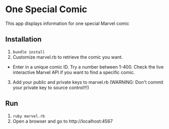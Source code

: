 # One Special Comic
This app displays information for one special Marvel comic

## Installation
1. `bundle install`
2. Customize marvel.rb to retrieve the comic you want.
  - Enter in a unique comic ID. Try a number between 1-400. Check the live interactive
   Marvel API if you want to find a specific comic.
3. Add your public and private keys to marvel.rb (WARNING: Don't commit your
private key to source control!!!)

## Run
1. `ruby marvel.rb`
2. Open a browser and go to http://localhost:4567
